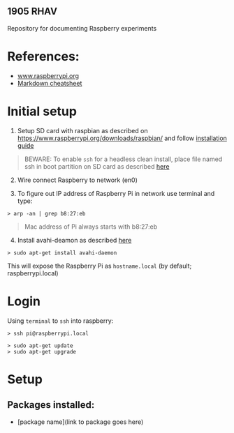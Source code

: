 ## 1905 RHAV

Repository for documenting Raspberry experiments

# References:
* www.raspberrypi.org
* [Markdown cheatsheet](https://github.com/adam-p/markdown-here/wiki/Markdown-Cheatsheet)

# Initial setup
1. Setup SD card with raspbian as described on https://www.raspberrypi.org/downloads/raspbian/ and follow [installation guide](https://www.raspberrypi.org/documentation/installation/installing-images/README.md)

>BEWARE: To enable `ssh` for a headless clean install, place file named ssh in boot partition on SD card as described [here](https://www.raspberrypi.org/documentation/remote-access/ssh/README.md)

2. Wire connect Raspberry to network (en0)

3. To figure out IP address of Raspberry Pi in network use terminal and type:
```
> arp -an | grep b8:27:eb
```
> Mac address of Pi always starts with b8:27:eb

4. Install avahi-deamon as described [here](https://www.howtogeek.com/167190/how-and-why-to-assign-the-.local-domain-to-your-raspberry-pi/)
```
> sudo apt-get install avahi-daemon
```
This will expose the Raspberry Pi as `hostname.local` (by default; raspberrypi.local)

# Login
Using `terminal` to `ssh` into raspberry:
```
> ssh pi@raspberrypi.local
```

```
> sudo apt-get update
> sudo apt-get upgrade
```

# Setup

## Packages installed:
* [package name](link to package goes here)
